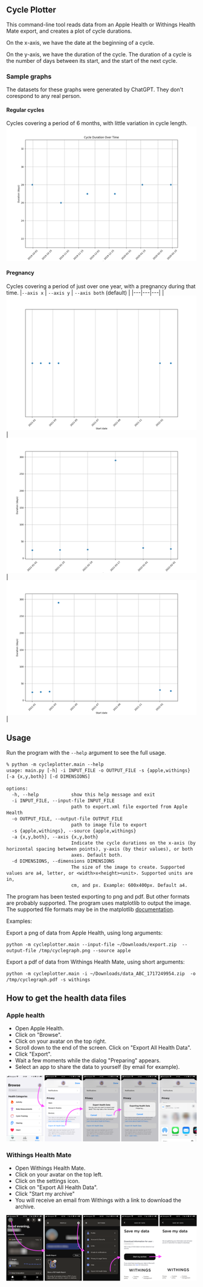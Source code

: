 ## Cycle Plotter

This command-line tool reads data from an Apple Health or Withings Health Mate export, and creates a plot of cycle durations.

On the x-axis, we have the date at the beginning of a cycle.

On the y-axis, we have the duration of the cycle. The duration of a cycle is the number of days between its start, and the start of the next cycle.

### Sample graphs

The datasets for these graphs were generated by ChatGPT. They don't corespond to any real person.

#### Regular cycles
Cycles covering a period of 6 months, with little variation in cycle length.
<img src="docs/regular.png" >

#### Pregnancy
Cycles covering a period of just over one year, with a pregnancy during that time.
|`--axis x` | `--axis y` | `--axis both` (default) |
|---|---|---|
|<img src="docs/pregnancy-x.png" > |<img src="docs/pregnancy-y.png" > |<img src="docs/pregnancy-both.png" >|

## Usage

Run the program with the `--help` argument to see the full usage.

```
% python -m cycleplotter.main --help
usage: main.py [-h] -i INPUT_FILE -o OUTPUT_FILE -s {apple,withings} [-a {x,y,both}] [-d DIMENSIONS]

options:
  -h, --help            show this help message and exit
  -i INPUT_FILE, --input-file INPUT_FILE
                        path to export.xml file exported from Apple Health
  -o OUTPUT_FILE, --output-file OUTPUT_FILE
                        path to image file to export
  -s {apple,withings}, --source {apple,withings}
  -a {x,y,both}, --axis {x,y,both}
                        Indicate the cycle durations on the x-axis (by horizontal spacing between points), y-axis (by their values), or both
                        axes. Default both.
  -d DIMENSIONS, --dimensions DIMENSIONS
                        The size of the image to create. Supported values are a4, letter, or <width>x<height><unit>. Supported units are in,
                        cm, and px. Example: 600x400px. Default a4.
```

The program has been tested exporting to png and pdf. But other formats are probably supported. The program uses matplotlib to output the image. The supported file formats may be in the matplotlib [documentation](https://matplotlib.org/stable/api/backend_bases_api.html#matplotlib.backend_bases.FigureCanvasBase.filetypes).

Examples:


Export a png of data from Apple Health, using long arguments:
```shell
python -m cycleplotter.main --input-file ~/Downloads/export.zip  --output-file /tmp/cyclegraph.png --source apple
```

Export a pdf of data from Withings Health Mate, using short arguments:
```shell
python -m cycleplotter.main -i ~/Downloads/data_ABC_1717249954.zip  -o /tmp/cyclegraph.pdf -s withings
```

## How to get the health data files

### Apple health
* Open Apple Health.
* Click on "Browse".
* Click on your avatar on the top right.
* Scroll down to the end of the screen. Click on "Export All Health Data".
* Click "Export".
* Wait a few moments while the dialog "Preparing" appears.
* Select an app to share the data to yourself (by email for example).

<img src="docs/apple-export.png">

### Withings Health Mate
* Open Withings Health Mate.
* Click on your avatar on the top left.
* Click on the settings icon.
* Click on "Export All Health Data".
* Click "Start my archive"
* You will receive an email from Withings with a link to download the archive.

<img src="docs/withings-export.png">

